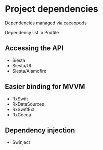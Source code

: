 # Project dependencies

Dependencies managed via cacaopods

Dependency list in Podfile

## Accessing the API

- Siesta
- Siesta/UI
- Siesta/Alamofire

## Easier binding for MVVM

- RxSwift
- RxDataSources
- RxSwiftExt
- RxCocoa

## Dependency injection

- Swinject